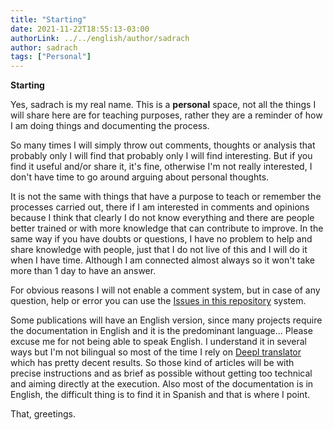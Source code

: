 ```yaml
---
title: "Starting"
date: 2021-11-22T18:55:13-03:00
authorLink: ../../english/author/sadrach
author: sadrach
tags: ["Personal"]
---
```

**Starting**

Yes, sadrach is my real name.
This is a **personal** space, not all the things I will share here are for teaching purposes, rather they are a reminder of how I am doing things and documenting the process.

So many times I will simply throw out comments, thoughts or analysis that probably only I will find
that probably only I will find interesting. But if you find it useful and/or share it, it's fine, otherwise I'm not really interested, I don't have time to go around arguing about personal thoughts.

It is not the same with things that have a purpose to teach or remember the processes carried out, there if I am interested in comments and opinions because I think that clearly I do not know everything and there are people better trained or with more knowledge that can contribute to improve. In the same way if you have doubts or questions, I have no problem to help and share knowledge with people, just that I do not live of this and I will do it when I have time. Although I am connected almost always so it won't take more than 1 day to have an answer. 

For obvious reasons I will not enable a comment system, but in case of any question, help or error you can use the [Issues in this repository](https://github.com/sadrach-cl/site/issues) system.

Some publications will have an English version, since many projects require the documentation in English and it is the predominant language... Please excuse me for not being able to speak English. I understand it in several ways but I'm not bilingual so most of the time I rely on [Deepl translator](https://www.deepl.com/) which has pretty decent results. So those kind of articles will be with precise instructions and as brief as possible without getting too technical and aiming directly at the execution. Also most of the documentation is in English, the difficult thing is to find it in Spanish and that is where I point.

That, greetings.

